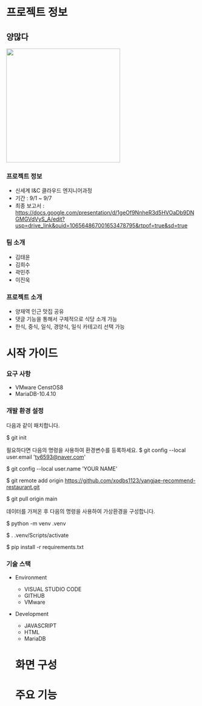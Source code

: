 # 프로젝트 정보 #

## 양많다 ##
<img src="https://github.com/Inc-Team-Project/recommend-restaurant/assets/61976898/1c0064e4-183b-43ba-9c68-6458cd578699.png" width="300"/>

### 프로젝트 정보 ###
- 신세계 I&C 클라우드 엔지니어과정
- 기간 : 9/1 ~ 9/7
- 최종 보고서 : https://docs.google.com/presentation/d/1geOf9NnheR3d5HVOaDb9DNGMGVdVyS_A/edit?usp=drive_link&ouid=106564867001653478795&rtpof=true&sd=true
### 팀 소개 ###
- 김태윤
- 김희수
- 곽민주
- 이진욱

### 프로젝트 소개 ###
- 양재역 인근 맛집 공유
- 댓글 기능을 통해서 구체적으로 식당 소개 가능
- 한식, 중식, 일식, 경양식, 일식 카테고리 선택 가능

# 시작 가이드 #

### 요구 사항 ###
- VMware CenstOS8
- MariaDB-10.4.10
  
### 개발 환경 설정 ###
다음과 같이 패치합니다.

$ git init

필요하다면 다음의 명령을 사용하여 환경변수를 등록하세요. $ git config --local user.email 'ty6593@naver.com'

$ git config --local user.name 'YOUR NAME'

$ git remote add origin https://github.com/xodbs1123/yangjae-recommend-restaurant.git

$ git pull origin main

데이터를 가져온 후 다음의 명령을 사용하여 가상환경을 구성합니다.

$ python -m venv .venv

$ . .venv/Scripts/activate

$ pip install -r requirements.txt

### 기술 스택 ###
- Environment
  - VISUAL STUDIO CODE
  - GITHUB
  - VMware
- Development
  - JAVASCRIPT
  - HTML
  - MariaDB

  # 화면 구성 #
  # 주요 기능 #

